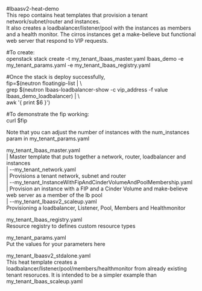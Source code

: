#lbaasv2-heat-demo  
This repo contains heat templates that provision a tenant network/subnet/router and instances.  
It also creates a loadbalancer/listener/pool with the instances as members and a health monitor. 
The cirros instances get a make-believe but functional web server that respond to VIP requests.  

#To create:  
openstack stack create -t my_tenant_lbaas_master.yaml lbaas_demo -e my_tenant_params.yaml -e my_tenant_lbaas_registry.yaml   

#Once the stack is deploy successfully,   
fip=$(neutron floatingip-list | \  
  grep $(neutron lbaas-loadbalancer-show  -c vip_address -f value lbaas_demo_loadbalancer) | \  
  awk '{ print $6 }')  

#To demonstrate the fip working:  
curl $fip  

Note that you can adjust the number of instances with the num_instances param in my_tenant_params.yaml  

my_tenant_lbaas_master.yaml  
|   Master template that puts together a network, router, loadbalancer and instances  
| 
--my_tenant_network.yaml  
|   Provisions a tenant network, subnet and router  
|
--my_tenant_InstanceWithFipAndCinderVolumeAndPoolMembership.yaml  
|   Provision an instance with a FIP and a Cinder Volume and make-believe web server as a member of the lb pool  
|
--my_tenant_lbaasv2_scaleup.yaml  
    Provisioning a loadbalancer, Listener, Pool, Members and Healthmonitor  
 
my_tenant_lbaas_registry.yaml  
    Resource registry to defines custom resource types  

my_tenant_params.yaml  
    Put the values for your parameters here  

my_tenant_lbaasv2_stdalone.yaml  
  This heat template creates a loadbalancer/listener/pool/members/healthmonitor from already existing tenant resoruces.  It is intended to be a simpler example than my_tenant_lbaas_scaleup.yaml  


